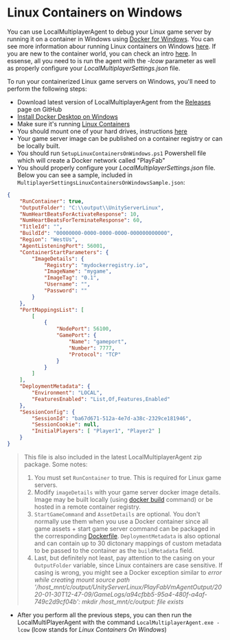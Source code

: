 # Linux Containers on Windows

You can use LocalMultiplayerAgent to debug your Linux game server by running it on a container in Windows using [Docker for Windows](https://docs.docker.com/docker-for-windows/). You can see more information abour running Linux containers on Windows [here](https://docs.microsoft.com/en-us/virtualization/windowscontainers/deploy-containers/linux-containers). If you are new to the container world, you can check an intro [here](https://docs.microsoft.com/en-us/dotnet/architecture/microservices/container-docker-introduction/). In essense, all you need to is run the agent with the *-lcow* parameter as well as properly configure your *LocalMultiplayerSettings.json* file.

To run your containerized Linux game servers on Windows, you'll need to perform the following steps:

- Download latest version of LocalMultiplayerAgent from the [Releases](https://github.com/PlayFab/MpsAgent/releases/) page on GitHub
- [Install Docker Desktop on Windows](https://docs.docker.com/docker-for-windows/install/)
- Make sure it's running [Linux Containers](https://docs.docker.com/docker-for-windows/#switch-between-windows-and-linux-containers)
- You should mount one of your hard drives, instructions [here](https://docs.docker.com/docker-for-windows/#file-sharing)
- Your game server image can be published on a container registry or can be locally built.
- You should run `SetupLinuxContainersOnWindows.ps1` Powershell file which will create a Docker network called "PlayFab"
- You should properly configure your *LocalMultiplayerSettings.json* file. Below you can see a sample, included in `MultiplayerSettingsLinuxContainersOnWindowsSample.json`:

```json
{
    "RunContainer": true,
    "OutputFolder": "C:\\output\\UnityServerLinux",
    "NumHeartBeatsForActivateResponse": 10,
    "NumHeartBeatsForTerminateResponse": 60,
    "TitleId": "",
    "BuildId": "00000000-0000-0000-0000-000000000000",
    "Region": "WestUs",
    "AgentListeningPort": 56001,
    "ContainerStartParameters": {
        "ImageDetails": {
            "Registry": "mydockerregistry.io",
            "ImageName": "mygame",
            "ImageTag": "0.1",
            "Username": "",
            "Password": ""
        }
    },
    "PortMappingsList": [
        [
            {
                "NodePort": 56100,
                "GamePort": {
                    "Name": "gameport",
                    "Number": 7777,
                    "Protocol": "TCP"
                }
            }
        ]
    ],
    "DeploymentMetadata": {
        "Environment": "LOCAL",
        "FeaturesEnabled": "List,Of,Features,Enabled"
    },
    "SessionConfig": {
        "SessionId": "ba67d671-512a-4e7d-a38c-2329ce181946",
        "SessionCookie": null,
        "InitialPlayers": [ "Player1", "Player2" ]
    }
}
```

> This file is also included in the latest LocalMultiplayerAgent zip package. Some notes:
> 1. You must set `RunContainer` to true. This is required for Linux game servers.
> 2. Modify `imageDetails` with your game server docker image details. Image may be built locally (using [docker build](https://docs.docker.com/engine/reference/commandline/build/) command) or be hosted in a remote container registry.
> 3. `StartGameCommand` and `AssetDetails` are optional. You don't normally use them when you use a Docker container since all game assets + start game server command can be packaged in the corresponding [Dockerfile](https://docs.docker.com/engine/reference/builder/). `DeploymentMetadata` is also optional and can contain up to 30 dictonary mappings of custom metadata to be passed to the container as the `buildMetadata` field.
> 4. Last, but definitely not least, pay attention to the casing on your `OutputFolder` variable, since Linux containers are case sensitive. If casing is wrong, you might see a Docker exception similar to *error while creating mount source path '/host_mnt/c/output/UnityServerLinux/PlayFabVmAgentOutput/2020-01-30T12-47-09/GameLogs/a94cfbb5-95a4-480f-a4af-749c2d9cf04b': mkdir /host_mnt/c/output: file exists*

- After you perform all the previous steps, you can then run the LocalMultiPlayerAgent with the command `LocalMultiplayerAgent.exe -lcow` (lcow stands for *Linux Containers On Windows*)